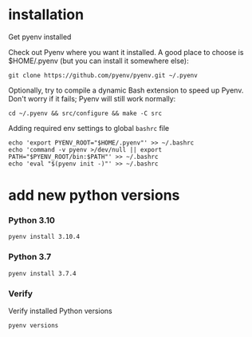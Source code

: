 # installation

Get pyenv installed

Check out Pyenv where you want it installed. A good place to choose is $HOME/.pyenv (but you can install it somewhere else):

```
git clone https://github.com/pyenv/pyenv.git ~/.pyenv
```

Optionally, try to compile a dynamic Bash extension to speed up Pyenv. Don't worry if it fails; Pyenv will still work normally:

```
cd ~/.pyenv && src/configure && make -C src
```

Adding required env settings to global `bashrc` file

```
echo 'export PYENV_ROOT="$HOME/.pyenv"' >> ~/.bashrc
echo 'command -v pyenv >/dev/null || export PATH="$PYENV_ROOT/bin:$PATH"' >> ~/.bashrc
echo 'eval "$(pyenv init -)"' >> ~/.bashrc
```

# add new python versions

### Python 3.10

```
pyenv install 3.10.4
```

### Python 3.7

```
pyenv install 3.7.4
```

### Verify

Verify installed Python versions

```
pyenv versions
````
